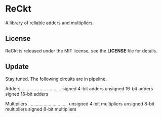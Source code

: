 # ReCkt
A library of reliable adders and multipliers.

## License
ReCkt is released under the MIT license, see the **LICENSE** file for details.

## Update
Stay tuned. The following circuits are in pipeline.

Adders
...............................
signed 4-bit adders
unsigned 16-bit adders
signed 16-bit adders

Multipliers
...............................
unsigned 4-bit multipliers
unsigned 8-bit multipliers
signed 8-bit multipliers
